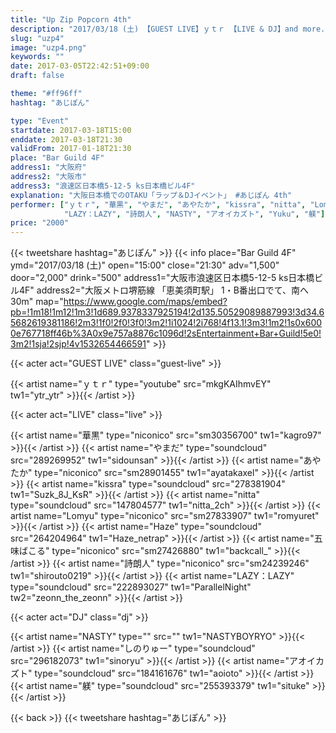 ```yaml
---
title: "Up Zip Popcorn 4th"
description: "2017/03/18 (土) 【GUEST LIVE】ｙｔｒ 【LIVE & DJ】and more..."
slug: "uzp4"
image: "uzp4.png"
keywords: ""
date: 2017-03-05T22:42:51+09:00
draft: false

theme: "#ff96ff"
hashtag: "あじぽん"

type: "Event"
startdate: 2017-03-18T15:00
enddate: 2017-03-18T21:30
validFrom: 2017-01-18T21:30
place: "Bar Guild 4F"
address1: "大阪府"
address2: "大阪市"
address3: "浪速区日本橋5-12-5 ks日本橋ビル4F"
explanation: "大阪日本橋でのOTAKU「ラップ＆DJイベント」 #あじぽん 4th"
performer: ["ｙｔｒ", "華黒", "やまだ", "あやたか", "kissra", "nitta", "Lomyu", "Haze", "五味ばこる",
			"LAZY：LAZY", "詩朗人", "NASTY", "アオイカズト", "Yuku", "躾"]
price: "2000"
---
```


{{< tweetshare hashtag="あじぽん" >}}
{{< info place="Bar Guild 4F" ymd="2017/03/18 (土)"
open="15:00" close="21:30" adv="1,500" door="2,000" drink="500"
address1="大阪市浪速区日本橋5-12-5 ks日本橋ビル4F" address2="大阪メトロ堺筋線 「恵美須町駅」 1・B番出口でて、南へ30m"
map="https://www.google.com/maps/embed?pb=!1m18!1m12!1m3!1d689.9378337925194!2d135.50529089887993!3d34.65682619381186!2m3!1f0!2f0!3f0!3m2!1i1024!2i768!4f13.1!3m3!1m2!1s0x6000e767718ff46b%3A0x9e757a8876c1096d!2sEntertainment+Bar+Guild!5e0!3m2!1sja!2sjp!4v1532654466591" >}}


{{< acter act="GUEST LIVE" class="guest-live" >}}

{{< artist name="ｙｔｒ" type="youtube" src="mkgKAIhmvEY"
    tw1="ytr_ytr" >}}{{< /artist >}}

{{< acter act="LIVE" class="live" >}}

{{< artist name="華黒" type="niconico" src="sm30356700"
    tw1="kagro97" >}}{{< /artist >}}
{{< artist name="やまだ" type="soundcloud" src="289269952"
    tw1="sidounsan" >}}{{< /artist >}}
{{< artist name="あやたか" type="niconico" src="sm28901455"
    tw1="ayatakaxel" >}}{{< /artist >}}
{{< artist name="kissra" type="soundcloud" src="278381904"
    tw1="Suzk_8J_KsR" >}}{{< /artist >}}
{{< artist name="nitta" type="soundcloud" src="147804577"
    tw1="nitta_2ch" >}}{{< /artist >}}
{{< artist name="Lomyu" type="niconico" src="sm27833907"
    tw1="romyuret" >}}{{< /artist >}}
{{< artist name="Haze" type="soundcloud" src="264204964"
    tw1="Haze_netrap" >}}{{< /artist >}}
{{< artist name="五味ばこる" type="niconico" src="sm27426880"
    tw1="backcall_" >}}{{< /artist >}}
{{< artist name="詩朗人" type="niconico" src="sm24239246"
    tw1="shirouto0219" >}}{{< /artist >}}
{{< artist name="LAZY：LAZY" type="soundcloud" src="222893027"
    tw1="ParallelNight" tw2="zeonn_the_zeonn" >}}{{< /artist >}}


{{< acter act="DJ" class="dj" >}}

{{< artist name="NASTY" type="" src=""
    tw1="NASTYBOYRYO" >}}{{< /artist >}}
{{< artist name="しのりゅー" type="soundcloud" src="296182073"
    tw1="sinoryu" >}}{{< /artist >}}
{{< artist name="アオイカズト" type="soundcloud" src="184161676"
    tw1="aoioto" >}}{{< /artist >}}
{{< artist name="躾" type="soundcloud" src="255393379"
    tw1="situke" >}}{{< /artist >}}

<div></div>

{{< back >}}
{{< tweetshare hashtag="あじぽん" >}}
